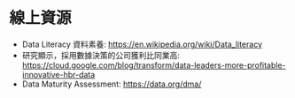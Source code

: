 # 線上資源

- Data Literacy 資料素養: https://en.wikipedia.org/wiki/Data_literacy
- 研究顯示，採用數據決策的公司獲利比同業高: https://cloud.google.com/blog/transform/data-leaders-more-profitable-innovative-hbr-data
- Data Maturity Assessment: https://data.org/dma/ 